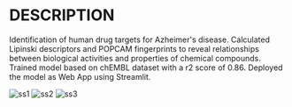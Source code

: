 # DESCRIPTION
Identification of human drug targets for Azheimer's disease.
Calculated Lipinski descriptors and POPCAM fingerprints to reveal relationships between biological activities and properties of chemical compounds.
Trained model based on chEMBL dataset with a r2 score of 0.86.
Deployed the model as Web App using Streamlit.


![ss1](https://github.com/user-attachments/assets/fc63b6c8-ef3e-4051-bdf7-aff425a69a07)
![ss2](https://github.com/user-attachments/assets/08d6f4ce-5037-45e2-bd23-5788ef905937)
![ss3](https://github.com/user-attachments/assets/2e862579-d79d-4508-ab17-99171f13d1e4)



